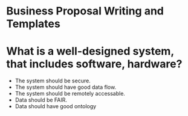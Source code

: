 # Business Proposal Writing and Templates

# What is a well-designed system, that includes software, hardware?

* The system should be secure.
* The system should have good data flow.
* The system should be remotely accessable. 
* Data should be FAIR.
* Data should have good ontology